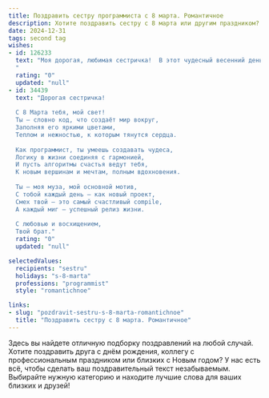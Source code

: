 ```yaml
---
title: Поздравить сестру программиста с 8 марта. Романтичное
description: Хотите поздравить сестру с 8 марта или другим праздником? Наш ИИ создаст незабываемое поздравление, а вы обязательно выделитесь среди других.  
date: 2024-12-31
tags: second tag
wishes:
- id: 126233
  text: "Моя дорогая, любимая сестричка!  В этот чудесный весенний день, 8 Марта, я хочу пожелать тебе, моему талантливому программисту, невероятных успехов в твоем увлекательном цифровом мире,  ярких и незабываемых эмоций,  и чтобы каждая строчка кода писалась с вдохновением и любовью. Пусть твоя жизнь будет такой же прекрасной и гармоничной, как самый элегантный алгоритм, а сердце —  всегда полно радости и нежности.  С праздником, моя любимая!
  "
  rating: "0"
  updated: "null"
- id: 34439
  text: "Дорогая сестричка!
  
  С 8 Марта тебя, мой свет!
  Ты – словно код, что создаёт мир вокруг,
  Заполняя его яркими цветами,
  Теплом и нежностью, к которым тянутся сердца.
  
  Как программист, ты умеешь создавать чудеса,
  Логику в жизни соединяя с гармонией,
  И пусть алгоритмы счастья ведут тебя,
  К новым вершинам и мечтам, полным вдохновения.
  
  Ты — моя муза, мой основной мотив,
  С тобой каждый день – как новый проект,
  Смех твой – это самый счастливый compile,
  А каждый миг – успешный релиз жизни.
  
  С любовью и восхищением,
  Твой брат."
  rating: "0"
  updated: "null"

selectedValues:
  recipients: "sestru"
  holidays: "s-8-marta"
  professions: "programmist"
  style: "romantichnoe"

links:
- slug: "pozdravit-sestru-s-8-marta-romantichnoe"
  title: "Поздравить сестру с 8 марта. Романтичное"
---
```


Здесь вы найдете отличную подборку поздравлений на любой случай.
Хотите поздравить друга с днём рождения, коллегу с профессиональным праздником или близких с Новым годом? У нас есть всё, чтобы сделать ваш поздравительный текст незабываемым. Выбирайте нужную категорию и находите лучшие слова для ваших близких и друзей!
